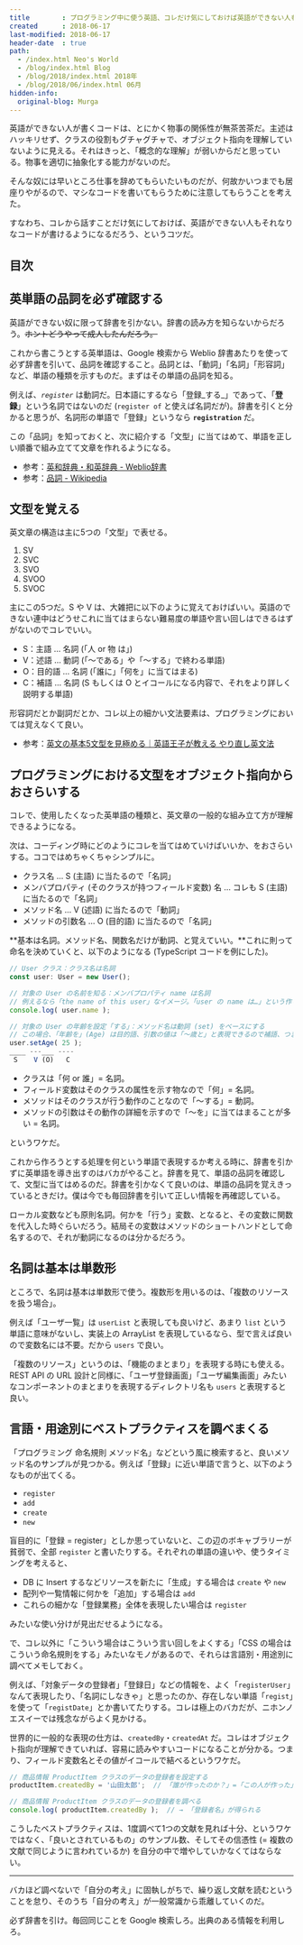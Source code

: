 ```yaml
---
title        : プログラミング中に使う英語、コレだけ気にしておけば英語ができない人も大丈夫、だと思う話
created      : 2018-06-17
last-modified: 2018-06-17
header-date  : true
path:
  - /index.html Neo's World
  - /blog/index.html Blog
  - /blog/2018/index.html 2018年
  - /blog/2018/06/index.html 06月
hidden-info:
  original-blog: Murga
---
```


英語ができない人が書くコードは、とにかく物事の関係性が無茶苦茶だ。主述はハッキリせず、クラスの役割もグチャグチャで、オブジェクト指向を理解していないように見える。それはきっと、「概念的な理解」が弱いからだと思っている。物事を適切に抽象化する能力がないのだ。

そんな奴には早いところ仕事を辞めてもらいたいものだが、何故かいつまでも居座りやがるので、マシなコードを書いてもらうために注意してもらうことを考えた。

すなわち、コレから話すことだけ気にしておけば、英語ができない人もそれなりなコードが書けるようになるだろう、というコツだ。

## 目次

## 英単語の品詞を必ず確認する

英語ができない奴に限って辞書を引かない。辞書の読み方を知らないからだろう。~~ホントどうやって成人したんだろう。~~

これから書こうとする英単語は、Google 検索から Weblio 辞書あたりを使って必ず辞書を引いて、品詞を確認すること。品詞とは、「動詞」「名詞」「形容詞」など、単語の種類を示すものだ。まずはその単語の品詞を知る。

例えば、_`register`_ は動詞だ。日本語にするなら「登録_する_」であって、「**登録**」という名詞ではないのだ (`register of` と使えば名詞だが)。辞書を引くと分かると思うが、名詞形の単語で「登録」というなら **`registration`** だ。

この「品詞」を知っておくと、次に紹介する「文型」に当てはめて、単語を正しい順番で組み立てて文章を作れるようになる。

- 参考：[英和辞典・和英辞典 - Weblio辞書](https://ejje.weblio.jp/)
- 参考：[品詞 - Wikipedia](https://ja.wikipedia.org/wiki/品詞#英語の品詞)

## 文型を覚える

英文章の構造は主に5つの「文型」で表せる。

1. SV
2. SVC
3. SVO
4. SVOO
5. SVOC

主にこの5つだ。S や V は、大雑把に以下のように覚えておけばいい。英語のできない連中はどうせこれに当てはまらない難易度の単語や言い回しはできるはずがないのでコレでいい。

- S：主語 … 名詞 (「人 or 物 は」)
- V：述語 … 動詞 (「〜である」や「〜する」で終わる単語)
- O：目的語 … 名詞 (「誰に」「何を」に当てはまる)
- C：補語 … 名詞 (S もしくは O とイコールになる内容で、それをより詳しく説明する単語)

形容詞だとか副詞だとか、コレ以上の細かい文法要素は、プログラミングにおいては覚えなくて良い。

- 参考：[英文の基本5文型を見極める｜英語王子が教える やり直し英文法](https://delta-scope.com/introduction/sentence/01.html)

## プログラミングにおける文型をオブジェクト指向からおさらいする

コレで、使用したくなった英単語の種類と、英文章の一般的な組み立て方が理解できるようになる。

次は、コーディング時にどのようにコレを当てはめていけばいいか、をおさらいする。ココではめちゃくちゃシンプルに。

- クラス名 … S (主語) に当たるので「名詞」
- メンバプロパティ (そのクラスが持つフィールド変数) 名 … コレも S (主語) に当たるので「名詞」
- メソッド名 … V (述語) に当たるので「動詞」
- メソッドの引数名 … O (目的語) に当たるので「名詞」

**基本は名詞。メソッド名、関数名だけが動詞、と覚えていい。**これに則って命名を決めていくと、以下のようになる (TypeScript コードを例にした)。

```typescript
// User クラス：クラス名は名詞
const user: User = new User();

// 対象の User の名前を知る：メンバプロパティ name は名詞
// 例えるなら「the name of this user」なイメージ。「user の name は…」という作り。
console.log( user.name );

// 対象の User の年齢を設定「する」：メソッド名は動詞 (set) をベースにする
// この場合、「年齢を」(Age) は目的語、引数の値は「〜歳と」と表現できるので補語、つまり全体で SVOC の構造だ。
user.setAge( 25 );
____ ---___ ----
 S    V (O)   C
```

- クラスは「何 or 誰」= 名詞。
- フィールド変数はそのクラスの属性を示す物なので「何」= 名詞。
- メソッドはそのクラスが行う動作のことなので「〜する」= 動詞。
- メソッドの引数はその動作の詳細を示すので「〜を」に当てはまることが多い = 名詞。

というワケだ。

これから作ろうとする処理を何という単語で表現するか考える時に、辞書を引かずに英単語を導き出すのはバカがやること。辞書を見て、単語の品詞を確認して、文型に当てはめるのだ。辞書を引かなくて良いのは、単語の品詞を覚えきっているときだけ。僕は今でも毎回辞書を引いて正しい情報を再確認している。

ローカル変数なども原則名詞。何かを「行う」変数、となると、その変数に関数を代入した時ぐらいだろう。結局その変数はメソッドのショートハンドとして命名するので、それが動詞になるのは分かるだろう。

## 名詞は基本は単数形

ところで、名詞は基本は単数形で使う。複数形を用いるのは、「複数のリソースを扱う場合」。

例えば「ユーザ一覧」は `userList` と表現しても良いけど、あまり `list` という単語に意味がないし、実装上の ArrayList を表現しているなら、型で言えば良いので変数名には不要。だから `users` で良い。

「複数のリソース」というのは、「機能のまとまり」を表現する時にも使える。REST API の URL 設計と同様に、「ユーザ登録画面」「ユーザ編集画面」みたいなコンポーネントのまとまりを表現するディレクトリ名も `users` と表現すると良い。

## 言語・用途別にベストプラクティスを調べまくる

「プログラミング 命名規則 メソッド名」などという風に検索すると、良いメソッド名のサンプルが見つかる。例えば「登録」に近い単語で言うと、以下のようなものが出てくる。

- `register`
- `add`
- `create`
- `new`

盲目的に「登録 = register」としか思っていないと、この辺のボキャブラリーが貧弱で、全部 `register` と書いたりする。それぞれの単語の違いや、使うタイミングを考えると、

- DB に Insert するなどリソースを新たに「生成」する場合は `create` や `new`
- 配列や一覧情報に何かを「追加」する場合は `add`
- これらの細かな「登録業務」全体を表現したい場合は `register`

みたいな使い分けが見出だせるようになる。

で、コレ以外に「こういう場合はこういう言い回しをよくする」「CSS の場合はこういう命名規則をする」みたいなモノがあるので、それらは言語別・用途別に調べてメモしておく。

例えば、「対象データの登録者」「登録日」などの情報を、よく「`registerUser`」なんて表現したり、「名詞にしなきゃ」と思ったのか、存在しない単語「`regist`」を使って「`registDate`」とか書いてたりする。コレは極上のバカだが、ニホンノエスイーでは残念ながらよく見かける。

世界的に一般的な表現の仕方は、`createdBy`・`createdAt` だ。コレはオブジェクト指向が理解できていれば、容易に読みやすいコードになることが分かる。つまり、フィールド変数名とその値がイコールで結べるというワケだ。

```javascript
// 商品情報 ProductItem クラスのデータの登録者を設定する
productItem.createdBy = '山田太郎';  // 「誰が作ったのか？」=「この人が作った」の図式が出来上がる

// 商品情報 ProductItem クラスのデータの登録者を調べる
console.log( productItem.createdBy );  // → 「登録者名」が得られる
```

こうしたベストプラクティスは、1度調べて1つの文献を見れば十分、というワケではなく、「良いとされているもの」のサンプル数、そしてその信憑性 (= 複数の文献で同じように言われているか) を自分の中で増やしていかなくてはならない。

---

バカほど調べないで「自分の考え」に固執しがちで、繰り返し文献を読むということを怠り、そのうち「自分の考え」が一般常識から乖離していくのだ。

必ず辞書を引け。毎回同じことを Google 検索しろ。出典のある情報を利用しろ。
